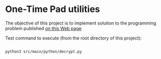 # One-Time Pad utilities

The objective of this project is to implement solution to the programming problem 
published [on this Web page](http://rogowskz.github.io/CyfrowySpadekRozkodowanie)    

Test command to execute (from the root directory of this project):

```bash

python3 src/main/python/decrypt.py

```
